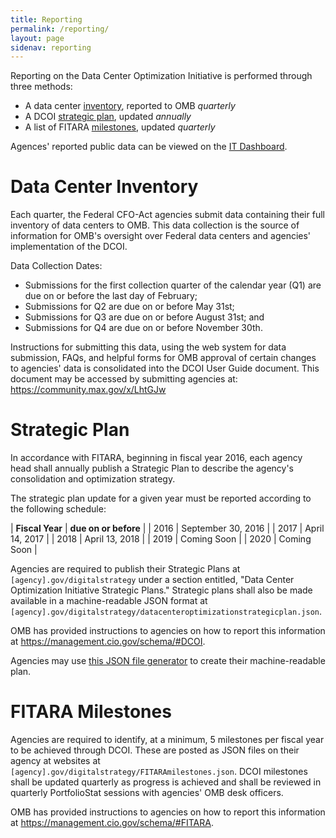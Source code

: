 ```yaml
---
title: Reporting
permalink: /reporting/
layout: page
sidenav: reporting
---
```


Reporting on the Data Center Optimization Initiative is performed through three methods:

* A data center [inventory](#data-center-inventory), reported to OMB *quarterly*
* A DCOI [strategic plan](#strategic-plan), updated *annually*
* A list of FITARA [milestones](#fitara-milestones), updated *quarterly*

Agences' reported public data can be viewed on the [IT Dashboard](https://itdashboard.gov).

# Data Center Inventory

Each quarter, the Federal CFO-Act agencies submit data containing their full inventory of data centers to OMB. This data collection is the source of information for OMB's oversight over Federal data centers and agencies' implementation of the DCOI.

Data Collection Dates:

* Submissions for the first collection quarter of the calendar year (Q1) are due on or before the last day of February;
* Submissions for Q2 are due on or before May 31st;
* Submissions for Q3 are due on or before August 31st; and
* Submissions for Q4 are due on or before November 30th.

Instructions for submitting this data, using the web system for data submission, FAQs, and helpful forms for OMB approval of certain changes to agencies' data is consolidated into the DCOI User Guide document. This document may be accessed by submitting agencies at: <https://community.max.gov/x/LhtGJw>


# Strategic Plan

In accordance with FITARA, beginning in fiscal year 2016, each agency
head shall annually publish a Strategic Plan to describe the agency's
consolidation and optimization strategy.

The strategic plan update for a given year must be reported according to the following schedule:

| **Fiscal Year** | **due on or before** |
| 2016 | September 30, 2016 |
| 2017 | April 14, 2017 |
| 2018 | April 13, 2018 |
| 2019 | Coming Soon |
| 2020 | Coming Soon |

Agencies are required to publish their Strategic Plans at
<code>[agency].gov/digitalstrategy</code> under a section entitled, "Data Center
Optimization Initiative Strategic Plans." Strategic plans shall also be made
available in a machine-readable JSON format at
<code>[agency].gov/digitalstrategy/datacenteroptimizationstrategicplan.json</code>.

OMB has provided instructions to agencies on how to report this information at
<https://management.cio.gov/schema/#DCOI>.

Agencies may use [this JSON file generator](/reporting/strategic-plan-generator) to create their machine-readable plan.

# FITARA Milestones

Agencies are required to identify, at a minimum, 5 milestones per fiscal
year to be achieved through DCOI. These are posted as JSON files on their
agency at websites at
<code>[agency].gov/digitalstrategy/FITARAmilestones.json</code>. DCOI milestones shall be updated quarterly as progress is achieved and shall be reviewed in quarterly
PortfolioStat sessions with agencies' OMB desk officers.

OMB has provided instructions to agencies on how to report this information at <https://management.cio.gov/schema/#FITARA>.

